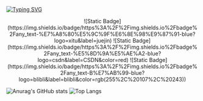 [![Typing SVG](https://readme-typing-svg.demolab.com?font=&size=30&pause=1000&color=9765F7&center=%E7%9C%9F&vCenter=%E5%81%87&repeat=%E7%9C%9F&random=%E5%81%87&width=435&lines=%E6%81%AD%E5%96%9C%E5%BC%80%E5%90%AF%E5%AE%9D%E8%97%8F%EF%BC%9Atype-%E4%BA%91%E7%9A%84%E4%BB%93%E5%BA%93)](https://git.io/typing-svg)

<center>
  ![Static Badge](https://img.shields.io/badge/https%3A%2F%2Fimg.shields.io%2Fbadge%2Fany_text-%E7%A8%80%E5%9C%9F%E6%8E%98%E9%87%91-blue?logo=xitu&label=juejin)
  ![Static Badge](https://img.shields.io/badge/https%3A%2F%2Fimg.shields.io%2Fbadge%2Fany_text-%E5%8D%9A%E5%AE%A2-blue?logo=csdn&label=CSDN&color=red)
  ![Static Badge](https://img.shields.io/badge/https%3A%2F%2Fimg.shields.io%2Fbadge%2Fany_text-B%E7%AB%99-blue?logo=blibli&label=blibli&color=rgb(255%2C%20107%2C%20243))
</center>

![Anurag's GitHub stats](https://github-readme-stats.vercel.app/api?username=2648782102&show_icons=true&rank_icon=github)
![Top Langs](https://github-readme-stats.vercel.app/api/top-langs/?username=2648782102&size_weight=0.5&count_weight=0.5)

